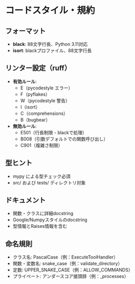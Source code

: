 # コードスタイル・規約

## フォーマット
- **black**: 88文字行長、Python 3.11対応
- **isort**: blackプロファイル、88文字行長

## リンター設定（ruff）
- **有効ルール**: 
  - E（pycodestyle エラー）
  - F（pyflakes）  
  - W（pycodestyle 警告）
  - I（isort）
  - C（comprehensions）
  - B（bugbear）
- **無効ルール**:
  - E501（行長制限 - blackで処理）
  - B008（引数デフォルトでの関数呼び出し）
  - C901（複雑さ制限）

## 型ヒント
- mypy による型チェック必須
- src/ および tests/ ディレクトリ対象

## ドキュメント
- 関数・クラスに詳細docstring
- Google/Numpyスタイルのdocstring
- 型情報とRaises情報を含む

## 命名規則
- クラス名: PascalCase（例：ExecuteToolHandler）
- 関数・変数名: snake_case（例：validate_directory）
- 定数: UPPER_SNAKE_CASE（例：ALLOW_COMMANDS）
- プライベート: アンダースコア接頭辞（例：_processes）